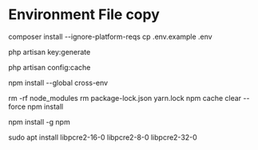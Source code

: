 # Environment File copy

composer install --ignore-platform-reqs
cp .env.example .env

php artisan key:generate

php artisan config:cache





npm install --global cross-env




rm -rf node_modules
rm package-lock.json yarn.lock
npm cache clear --force
npm install


npm install -g npm

sudo apt install libpcre2-16-0 libpcre2-8-0 libpcre2-32-0
